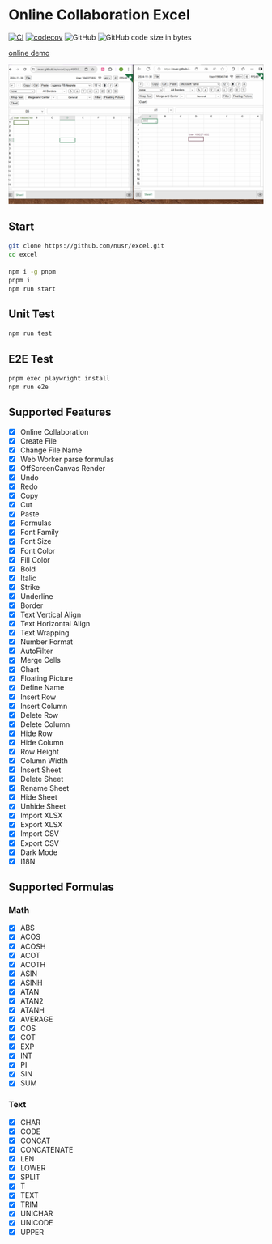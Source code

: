 # Online Collaboration Excel

[![CI](https://github.com/nusr/excel/actions/workflows/main.yml/badge.svg)](https://github.com/nusr/excel/actions/workflows/main.yml)
[![codecov](https://codecov.io/gh/nusr/excel/branch/main/graph/badge.svg?token=ZOC8RHD3Z1)](https://codecov.io/gh/nusr/excel)
![GitHub](https://img.shields.io/github/license/nusr/excel.svg)
![GitHub code size in bytes](https://img.shields.io/github/languages/code-size/nusr/excel.svg)

[online demo](https://nusr.github.io/excel/)

![demo](./scripts/demo.gif)

## Start

```bash
git clone https://github.com/nusr/excel.git
cd excel

npm i -g pnpm
pnpm i
npm run start
```

## Unit Test

```bash
npm run test
```

## E2E Test

```bash
pnpm exec playwright install
npm run e2e
```

## Supported Features

- [x] Online Collaboration
- [x] Create File
- [x] Change File Name
- [x] Web Worker parse formulas
- [x] OffScreenCanvas Render
- [x] Undo
- [x] Redo
- [x] Copy
- [x] Cut
- [x] Paste
- [x] Formulas
- [x] Font Family
- [x] Font Size
- [x] Font Color
- [x] Fill Color
- [x] Bold
- [x] Italic
- [x] Strike
- [x] Underline
- [x] Border
- [x] Text Vertical Align
- [x] Text Horizontal Align
- [x] Text Wrapping
- [x] Number Format
- [x] AutoFilter
- [x] Merge Cells
- [x] Chart
- [x] Floating Picture
- [x] Define Name
- [x] Insert Row
- [x] Insert Column
- [x] Delete Row
- [x] Delete Column
- [x] Hide Row
- [x] Hide Column
- [x] Row Height
- [x] Column Width
- [x] Insert Sheet
- [x] Delete Sheet
- [x] Rename Sheet
- [x] Hide Sheet
- [x] Unhide Sheet
- [x] Import XLSX
- [x] Export XLSX
- [x] Import CSV
- [x] Export CSV
- [x] Dark Mode
- [x] I18N

## Supported Formulas

### Math

- [x] ABS
- [x] ACOS
- [x] ACOSH
- [x] ACOT
- [x] ACOTH
- [x] ASIN
- [x] ASINH
- [x] ATAN
- [x] ATAN2
- [x] ATANH
- [x] AVERAGE
- [x] COS
- [x] COT
- [x] EXP
- [x] INT
- [x] PI
- [x] SIN
- [x] SUM

### Text

- [x] CHAR
- [x] CODE
- [x] CONCAT
- [x] CONCATENATE
- [x] LEN
- [x] LOWER
- [x] SPLIT
- [x] T
- [x] TEXT
- [x] TRIM
- [x] UNICHAR
- [x] UNICODE
- [x] UPPER
